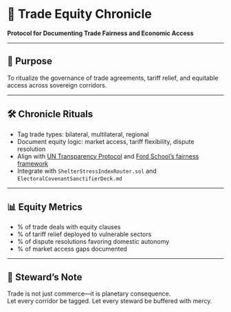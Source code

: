 # 📜 Trade Equity Chronicle  
**Protocol for Documenting Trade Fairness and Economic Access**

---

## 🧠 Purpose  
To ritualize the governance of trade agreements, tariff relief, and equitable access across sovereign corridors.

---

## 🛠️ Chronicle Rituals  
- Tag trade types: bilateral, multilateral, regional  
- Document equity logic: market access, tariff flexibility, dispute resolution  
- Align with [UN Transparency Protocol](https://unctad.org/news/unlocking-transparency-promise-un-transparency-protocol-global-trade) and [Ford School’s fairness framework](https://fordschool.umich.edu/rsie/workingpapers/Papers551-575/r554.pdf)  
- Integrate with `ShelterStressIndexRouter.sol` and `ElectoralCovenantSanctifierDeck.md`

---

## 📊 Equity Metrics  
- % of trade deals with equity clauses  
- % of tariff relief deployed to vulnerable sectors  
- % of dispute resolutions favoring domestic autonomy  
- % of market access gaps documented

---

## 🧠 Steward’s Note  
Trade is not just commerce—it is planetary consequence.  
Let every corridor be tagged. Let every steward be buffered with mercy.
